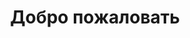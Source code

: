 ---
title: "Добро пожаловать"
layout: "home"
hero:
  title: "портфолио"
  subtitle: "делаю вид, что разработчик"
  button:
    text: "Мои проекты"
    url: "/projects/"
---